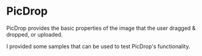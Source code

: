 # PicDrop

PicDrop provides the basic properties of the image that the user dragged & dropped, or uploaded. 

I provided some samples that can be used to test PicDrop's functionality. 



